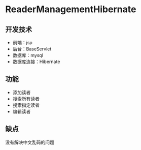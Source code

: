 # ReaderManagementHibernate

## 开发技术
- 前端：jsp
- 后台：BaseServlet
- 数据库：mysql
- 数据库连接：Hibernate

## 功能
- 添加读者
- 搜索所有读者
- 搜索指定读者
- 编辑读者

## 缺点
没有解决中文乱码的问题
